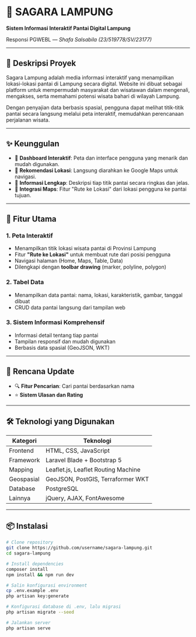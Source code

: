 # 🌊 SAGARA LAMPUNG  
**Sistem Informasi Interaktif Pantai Digital Lampung**

Responsi PGWEBL — *Shafa Salsabila (23/519778/SV/23177)*

---

## 📖 Deskripsi Proyek

Sagara Lampung adalah media informasi interaktif yang menampilkan lokasi-lokasi pantai di Lampung secara digital. Website ini dibuat sebagai platform untuk mempermudah masyarakat dan wisatawan dalam mengenali, mengakses, serta memahami potensi wisata bahari di wilayah Lampung. 

Dengan penyajian data berbasis spasial, pengguna dapat melihat titik-titik pantai secara langsung melalui peta interaktif, memudahkan perencanaan perjalanan wisata.

---

## ✨ Keunggulan

- 🧭 **Dashboard Interaktif**: Peta dan interface pengguna yang menarik dan mudah digunakan.
- 📍 **Rekomendasi Lokasi**: Langsung diarahkan ke Google Maps untuk navigasi.
- 📖 **Informasi Lengkap**: Deskripsi tiap titik pantai secara ringkas dan jelas.
- 🔗 **Integrasi Maps**: Fitur "Rute ke Lokasi" dari lokasi pengguna ke pantai tujuan.

---

## 🚀 Fitur Utama

### 1. Peta Interaktif
- Menampilkan titik lokasi wisata pantai di Provinsi Lampung
- Fitur **"Rute ke Lokasi"** untuk membuat rute dari posisi pengguna
- Navigasi halaman (Home, Maps, Table, Data)
- Dilengkapi dengan **toolbar drawing** (marker, polyline, polygon)

### 2. Tabel Data
- Menampilkan data pantai: nama, lokasi, karakteristik, gambar, tanggal dibuat
- CRUD data pantai langsung dari tampilan web

### 3. Sistem Informasi Komprehensif
- Informasi detail tentang tiap pantai
- Tampilan responsif dan mudah digunakan
- Berbasis data spasial (GeoJSON, WKT)

---

## 🔄 Rencana Update

- 🔍 **Fitur Pencarian**: Cari pantai berdasarkan nama
- ⭐ **Sistem Ulasan dan Rating**

---

## 🛠️ Teknologi yang Digunakan

| Kategori     | Teknologi               |
| ------------ | ---------------------- |
| Frontend     | HTML, CSS, JavaScript  |
| Framework    | Laravel Blade + Bootstrap 5 |
| Mapping      | Leaflet.js, Leaflet Routing Machine |
| Geospasial   | GeoJSON, PostGIS, Terraformer WKT |
| Database     | PostgreSQL             |
| Lainnya      | jQuery, AJAX, FontAwesome |

---

## 📦 Instalasi

```bash
# Clone repository
git clone https://github.com/username/sagara-lampung.git
cd sagara-lampung

# Install dependencies
composer install
npm install && npm run dev

# Salin konfigurasi environment
cp .env.example .env
php artisan key:generate

# Konfigurasi database di .env, lalu migrasi
php artisan migrate --seed

# Jalankan server
php artisan serve
